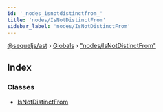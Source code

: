 ```yaml
---
id: '_nodes_isnotdistinctfrom_'
title: 'nodes/IsNotDistinctFrom'
sidebar_label: 'nodes/IsNotDistinctFrom'
---
```


[@sequeljs/ast](../index.md) › [Globals](../globals.md) ›
["nodes/IsNotDistinctFrom"](_nodes_isnotdistinctfrom_.md)

## Index

### Classes

- [IsNotDistinctFrom](../classes/_nodes_isnotdistinctfrom_.isnotdistinctfrom.md)
